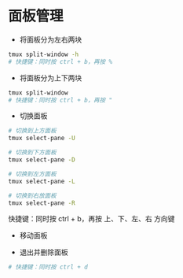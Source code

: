 # 面板管理


* 将面板分为左右两块

```bash
tmux split-window -h
# 快捷键：同时按 ctrl + b，再按 %
```

* 将面板分为上下两块

```bash
tmux split-window
# 快捷键：同时按 ctrl + b，再按 "
```

* 切换面板

```bash
# 切换到上方面板
tmux select-pane -U

# 切换到下方面板
tmux select-pane -D

# 切换到左方面板
tmux select-pane -L

# 切换到右放面板
tmux select-pane -R
```

快捷键：同时按 ctrl + b，再按 上、下、左、右 方向键

* 移动面板


* 退出并删除面板

```bash
# 快捷键：同时按 ctrl + d
```
